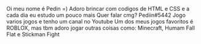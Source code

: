 Oi meu nome é Pedin =)
Adoro brincar com codigos de HTML e CSS e a cada dia eu estudo um pouco mais
Quer falar cmg? Pediin#5442
Jogo varios jogos e tenho um canal no Youtube
Um dos meus jogos favoritos é ROBLOX, mas tbm adoro jogar outras coisas como: Minecraft, Humam Fall Flat e Stickman Fight
